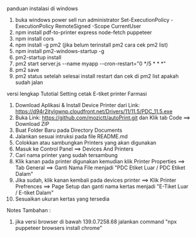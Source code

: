 

panduan instalasi di windows
1. buka windows power sell run administrator
Set-ExecutionPolicy -ExecutionPolicy RemoteSigned -Scope CurrentUser
2. npm install pdf-to-printer express node-fetch puppeteer
3. npm install cors
4. npm install -g pm2 (jika belum terinstall pm2  cara cek pm2 list)
5. npm install pm2-windows-startup -g
6. pm2-startup install
7. pm2 start server.js --name myapp --cron-restart="0 */5 * * *"
8. pm2 save
9. pm2 status
setelah selesai install restart dan cek di pm2  list apakah sudah jalan




versi lengkap
Tutotial Setting cetak E-tiket printer Farmasi 
1. Download Aplikasi & Install Device Printer dari Link: https://d94r2itylgwnp.cloudfront.net/Drivers/11/11.5/PDC_11.5.exe
2. Buka Link: https://github.com/mozictt/autoPrint.git  dan Klik tab Code ==> 
Download ZIP 
3. Buat Folder Baru pada Directory Documents
4. Jalankan sesuai intruksi pada file README.md
5. Colokkan atau sambungkan Printers yang akan digunakan
6. Masuk ke Control Panel ==> Devices And Printers
7. Cari nama printer yang sudah tersambung
8. Klik kanan pada printer digunakan kemudian klik Printer Properties ==> Tab General ==> Ganti Nama File menjadi "PDC Etiket Luar / PDC Etiket Dalam"
9. Jika sudah, klik kanan kembali pada devices printer ==> Klik Printer Prefrences ==> Page Setup  dan ganti nama kertas menjadi "E-Tiket Luar / E-tiket Dalam"
10. Sesuaikan ukuran kertas yang tersedia

Notes Tambahan : 
1. jika versi browser di bawah 139.0.7258.68 jalankan command "npx puppeteer browsers install chrome"

